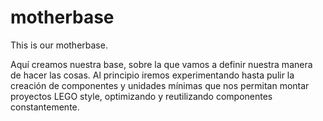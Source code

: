 # motherbase
This is our motherbase.

Aquí creamos nuestra base, sobre la que 
vamos a definir nuestra manera de hacer las cosas.
Al principio iremos experimentando hasta pulir 
la creación de componentes y unidades mínimas 
que nos permitan montar proyectos LEGO style, 
optimizando y reutilizando componentes constantemente.
